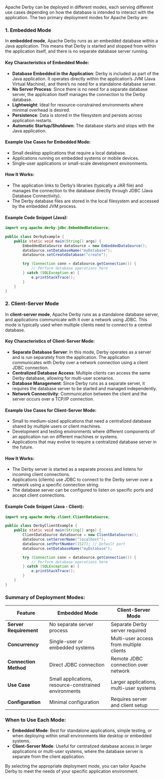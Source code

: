 Apache Derby can be deployed in different modes, each serving different use cases depending on how the database is intended to interact with the application. The two primary deployment modes for Apache Derby are:

### 1. **Embedded Mode**
In **embedded mode**, Apache Derby runs as an embedded database within a Java application. This means that Derby is started and stopped from within the application itself, and there is no separate database server running.

#### Key Characteristics of Embedded Mode:
- **Database Embedded in the Application**: Derby is included as part of the Java application. It operates directly within the application’s JVM (Java Virtual Machine), and there’s no need for a standalone database server.
- **No Server Process**: Since there is no need for a separate database server, the application itself manages the connection to the Derby database.
- **Lightweight**: Ideal for resource-constrained environments where minimal overhead is desired.
- **Persistence**: Data is stored in the filesystem and persists across application restarts.
- **Automatic Startup/Shutdown**: The database starts and stops with the Java application.
  
#### Example Use Cases for Embedded Mode:
- Small desktop applications that require a local database.
- Applications running on embedded systems or mobile devices.
- Single-user applications or small-scale development environments.

#### How It Works:
- The application links to Derby’s libraries (typically a JAR file) and manages the connection to the database directly through JDBC (Java Database Connectivity).
- The Derby database files are stored in the local filesystem and accessed by the embedded JVM process.
  
#### Example Code Snippet (Java):
```java
import org.apache.derby.jdbc.EmbeddedDataSource;

public class DerbyExample {
    public static void main(String[] args) {
        EmbeddedDataSource dataSource = new EmbeddedDataSource();
        dataSource.setDatabaseName("myDatabase");
        dataSource.setCreateDatabase("create");

        try (Connection conn = dataSource.getConnection()) {
            // Perform database operations here
        } catch (SQLException e) {
            e.printStackTrace();
        }
    }
}
```

### 2. **Client-Server Mode**
In **client-server mode**, Apache Derby runs as a standalone database server, and applications communicate with it over a network using JDBC. This mode is typically used when multiple clients need to connect to a central database.

#### Key Characteristics of Client-Server Mode:
- **Separate Database Server**: In this mode, Derby operates as a server and is run separately from the application. The application communicates with Derby over a network connection using a client JDBC connection.
- **Centralized Database Access**: Multiple clients can access the same Derby database, allowing for multi-user scenarios.
- **Database Management**: Since Derby runs as a separate server, it requires the database server to be started and managed independently.
- **Network Connectivity**: Communication between the client and the server occurs over a TCP/IP connection.

#### Example Use Cases for Client-Server Mode:
- Small to medium-sized applications that need a centralized database shared by multiple users or client machines.
- Development and testing environments where different components of an application run on different machines or systems.
- Applications that may evolve to require a centralized database server in the future.

#### How It Works:
- The Derby server is started as a separate process and listens for incoming client connections.
- Applications (clients) use JDBC to connect to the Derby server over a network using a specific connection string.
- The database server can be configured to listen on specific ports and accept client connections.

#### Example Code Snippet (Java - Client):
```java
import org.apache.derby.client.ClientDataSource;

public class DerbyClientExample {
    public static void main(String[] args) {
        ClientDataSource dataSource = new ClientDataSource();
        dataSource.setServerName("localhost");
        dataSource.setPortNumber(1527); // Default port
        dataSource.setDatabaseName("myDatabase");

        try (Connection conn = dataSource.getConnection()) {
            // Perform database operations here
        } catch (SQLException e) {
            e.printStackTrace();
        }
    }
}
```

### Summary of Deployment Modes:
| Feature              | **Embedded Mode**                      | **Client-Server Mode**                |
|----------------------|----------------------------------------|---------------------------------------|
| **Server Requirement**| No separate server process             | Separate Derby server required        |
| **Concurrency**       | Single-user or embedded systems        | Multi-user access from multiple clients|
| **Connection Method** | Direct JDBC connection                 | Remote JDBC connection over network   |
| **Use Case**          | Small applications, resource-constrained environments | Larger applications, multi-user systems |
| **Configuration**     | Minimal configuration                  | Requires server and client setup      |

### When to Use Each Mode:
- **Embedded Mode**: Best for standalone applications, simple testing, or when deploying within small environments like desktop or embedded systems.
- **Client-Server Mode**: Useful for centralized database access in larger applications or multi-user systems, where the database server is separate from the client application.

By selecting the appropriate deployment mode, you can tailor Apache Derby to meet the needs of your specific application environment.
